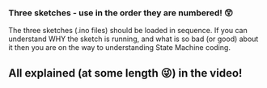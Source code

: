 ### Three sketches - use in the order they are numbered! 😲

The three sketches (.ino files) should be loaded in sequence. If you can understand WHY the sketch is running, and what is so bad (or good) about it then you are on the way to understanding State Machine coding.

## All explained (at some length 😜) in the video!
